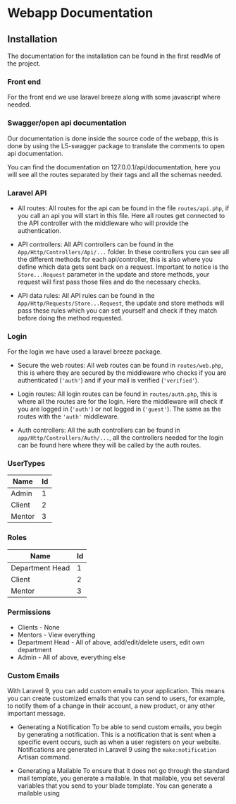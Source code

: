 # Webapp Documentation

## Installation
The documentation for the installation can be found in the first readMe of the project.

### Front end
For the front end we use laravel breeze along with some javascript where needed.

### Swagger/open api documentation
Our documentation is done inside the source code of the webapp, this is done by using the L5-swagger package to translate the comments to open api documentation.

You can find the documentation on 127.0.0.1/api/documentation, here you will see all the routes separated by their tags and all the schemas needed.

### Laravel API
- All routes: All routes for the api can be found in the file `routes/api.php`, if you call an api you will start in this file. Here all routes get connected to the API controller with the middleware who will provide the authentication.
  
- API controllers: All API controllers can be found in the `App/Http/Controllers/Api/...` folder. In these controllers you can see all the different methods for each api/controller, this is also where you define which data gets sent back on a request. Important to notice is the `Store...Request` parameter in the update and store methods, your request will first pass those files and do the necessary checks.

- API data rules: All API rules can be found in the `App/Http/Requests/Store...Request`, the update and store methods will pass these rules which you can set yourself and check if they match before doing the method requested.

### Login
For the login we have used a laravel breeze package.
- Secure the web routes: All web routes can be found in `routes/web.php`, this is where they are secured by the middleware who checks if you are authenticated (`'auth'`) and if your mail is verified (`'verified'`).

- Login routes: All login routes can be found in `routes/auth.php`, this is where all the routes are for the login. Here the middleware will check if you are logged in (`'auth'`) or not logged in (`'guest'`). The same as the routes with the `'auth'` middleware.

- Auth controllers: All the auth controllers can be found in `app/Http/Controllers/Auth/...`, all the controllers needed for the login can be found here where they will be called by the auth routes.

### UserTypes
| Name | Id |
| --- | --- |
| Admin | 1 |
| Client | 2 |
| Mentor | 3 |

### Roles
| Name | Id |
| --- | --- |
| Department Head | 1 |
| Client | 2 |
| Mentor | 3 |

### Permissions
- Clients - None
- Mentors - View everything
- Department Head - All of above, add/edit/delete users, edit own department
- Admin - All of above, everything else

### Custom Emails
With Laravel 9, you can add custom emails to your application. This means you can create customized emails that you can send to users, for example, to notify them of a change in their account, a new product, or any other important message.

- Generating a Notification
To be able to send custom emails, you begin by generating a notification. This is a notification that is sent when a specific event occurs, such as when a user registers on your website. Notifications are generated in Laravel 9 using the `make:notification` Artisan command.

- Generating a Mailable
To ensure that it does not go through the standard mail template, you generate a mailable. In that mailable, you set several variables that you send to your blade template. You can generate a mailable using
